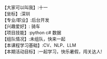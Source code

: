 【大家可以叫我】:十一             
【坐标】:深圳       
【专业/职业】:后台开发          
【兴趣爱好】: 骑车             
【项目技能】:python  c#   数据        
【组队情况】:未组队，快来一起       
【本课程学习基础】:CV、NLP、LLM        
【本期活动目标】:一起学习，快乐暑假，闯关达人!      